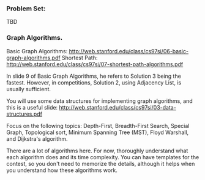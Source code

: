 ### Problem Set:
TBD

### Graph Algorithms.
Basic Graph Algorithms: http://web.stanford.edu/class/cs97si/06-basic-graph-algorithms.pdf
Shortest Path: http://web.stanford.edu/class/cs97si/07-shortest-path-algorithms.pdf

In slide 9 of Basic Graph Algorithms, he refers to Solution 3 being the fastest. However, in competitions, Solution 2, using Adjacency List, is usually sufficient.

You will use some data structures for implementing graph algorithms, and this is a useful slide:
http://web.stanford.edu/class/cs97si/03-data-structures.pdf

Focus on the following topics: Depth-First, Breadth-First Search, Special Graph, Topological sort, Minimum Spanning Tree (MST), Floyd Warshall, and Dijkstra's algorithm.

There are a lot of algorithms here. For now, thoroughly understand what each algorithm does and its time complexity. You can have templates for the contest, so you don't need to memorize the details, although it helps when you understand how these algorithms work.
